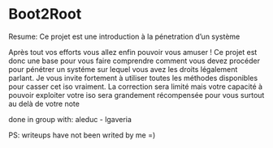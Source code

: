 # Boot2Root

Resume: Ce projet est une introduction à la pénetration d’un système

Après tout vos efforts vous allez enfin pouvoir vous amuser !
Ce projet est donc une base pour vous faire comprendre comment vous devez procéder
pour pénétrer un systéme sur lequel vous avez les droits légalement parlant.
Je vous invite fortement à utiliser toutes les méthodes disponibles pour casser cet iso
vraiment. La correction sera limité mais votre capacité à pouvoir exploiter votre iso sera
grandement récompensée pour vous surtout au delà de votre note

done in group with: aleduc - lgaveria

PS: writeups have not been writed by me =)